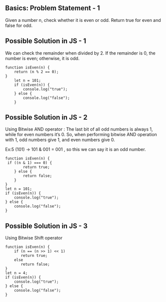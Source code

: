 ## Basics: Problem Statement - 1
Given a number n, check whether it is even or odd. Return true for even and false for odd.
## Possible Solution in JS - 1

We can check the remainder when divided by 2. If the remainder is 0, the number is even; otherwise, it is odd.

```
function isEven(n) { 
    return (n % 2 == 0); 
}
    let n = 101;
    if (isEven(n)) {
        console.log("true");
    } else {
        console.log("false");
    }
```
## Possible Solution in JS - 2

Using Bitwise AND operator : The last bit of all odd numbers is always 1, while for even numbers it’s 0. So, when performing bitwise AND operation with 1, odd numbers give 1, and even numbers give 0.

Ex:5 (101)  -> 101
                    &  001
                       =
                       001 , so this we can say it is an odd number.

```
function isEven(n) {
 if ((n & 1) === 0) {
        return true;
    } else {
        return false;
    }
}
let n = 101;
if (isEven(n)) {
    console.log("true");
} else {
    console.log("false");
}
```

## Possible Solution in JS - 3

Using Bitwise Shift operator


```
function isEven(n) {
    if (n == (n >> 1) << 1) 
       return true;
    else 
       return false;
}
let n = 4;
if (isEven(n)) {
    console.log("true");
} else {
    console.log("false");
}
```


